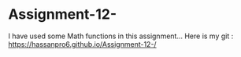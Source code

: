 # Assignment-12-
I have used some Math functions in this assignment...
Here is my git :
 https://hassanpro6.github.io/Assignment-12-/
